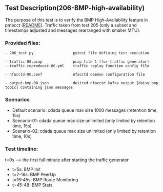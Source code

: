 ## Test Description(206-BMP-high-availability)

The purpose of this test is to verify the BMP High-Availability feature in pmacct ([README](https://github.com/pmacct/pmacct/blob/master/docs/README_BGP_BMP_HA.md)).
Traffic taken from test 205 (only a subset and timestamps adjusted and messages rearranged with smaller MTU).

### Provided files:
```
- 206_test.py                  pytest file defining test execution

- traffic-00.pcap              pcap file 1 (for traffic generator)
- traffic-reproducer-00.yml    traffic replay function config file

- nfacctd-00.conf              nfacctd daemon configuration file

- output-bmp-00.json           desired nfacctd kafka output [daisy.bmp topic] containing json messages
```

### Scenarios

- Default scenario: cdada queue max size 1000 messages (retention time, 15s)
- Scenario-01: cdada queue max size unlimited (only limited by retention time, 15s)
- Scenario-02: cdada queue max size unlimited (only limited by retention time, 10s)

### Test timeline:

t=0s --> the first full minute after starting the traffic generator

- t=5s: BMP Init
- t=7-16s: BMP PeerUp
- t=16-45s: BMP Route Monitoring 
- t=45-48: BMP Stats
